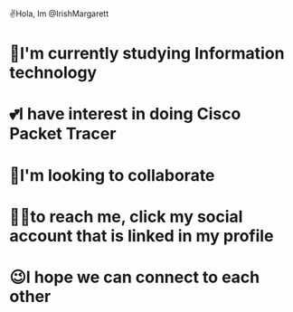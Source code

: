 ✌Hola, Im @IrishMargarett

# 👸I'm currently studying Information technology
# 💕I have interest in doing Cisco Packet Tracer
# 🌹I'm looking to collaborate
# 🤷‍♂️to reach me, click my social account that is linked in my profile
# 😉I hope we can connect to each other
